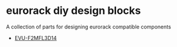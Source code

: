 # eurorack diy design blocks
A collection of parts for designing eurorack compatible components

* [EVU-F2MFL3D14](parts/pots/EVU-F2MFL3D14 "Panasonic square 9mm EVU-F2MFL3D14")
